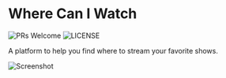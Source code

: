 # Where Can I Watch
![PRs Welcome](https://badgen.net/static/PRs/Welcome/green) ![LICENSE](https://badgen.net/static/LICENSE/Unlicense) 

A platform to help you find where to stream your favorite shows.

![Screenshot]()